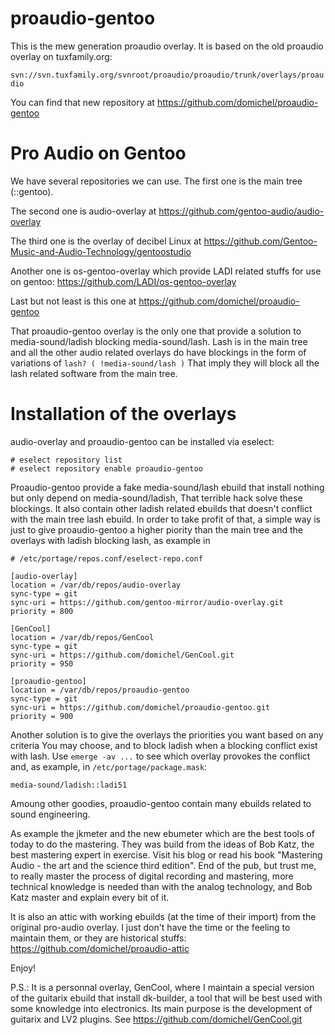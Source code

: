 # proaudio-gentoo

This is the mew generation proaudio overlay. It is based
on the old proaudio overlay on tuxfamily.org:

`svn://svn.tuxfamily.org/svnroot/proaudio/proaudio/trunk/overlays/proaudio`

You can find that new repository at
    https://github.com/domichel/proaudio-gentoo

Pro Audio on Gentoo
===================
We have several repositories we can use. The first one is
the main tree (::gentoo).

The second one is audio-overlay at
    https://github.com/gentoo-audio/audio-overlay

The third one is the overlay of decibel Linux at
    https://github.com/Gentoo-Music-and-Audio-Technology/gentoostudio

Another one is os-gentoo-overlay which provide LADI
related stuffs for use on gentoo:
    https://github.com/LADI/os-gentoo-overlay

Last but not least is this one at
    https://github.com/domichel/proaudio-gentoo

That proaudio-gentoo overlay is the only one that provide a solution
to media-sound/ladish blocking media-sound/lash. Lash is
in the main tree and all the other audio related overlays
do have blockings in the form of variations of
    `lash? ( !media-sound/lash )`
That imply they will block all the lash related software from
the main tree.

Installation of the overlays
============================
audio-overlay and proaudio-gentoo can be installed via eselect:
```
# eselect repository list
# eselect repository enable proaudio-gentoo
```

Proaudio-gentoo provide a fake media-sound/lash ebuild that
install nothing but only depend on media-sound/ladish, That
terrible hack solve these blockings. It also contain other 
ladish related ebuilds that doesn't conflict with the main
tree lash ebuild. In order to take profit of that, a simple way is
just to give proaudio-gentoo a higher piority than the main tree
and the overlays with ladish blocking lash, as example in
```
# /etc/portage/repos.conf/eselect-repo.conf

[audio-overlay]
location = /var/db/repos/audio-overlay
sync-type = git
sync-uri = https://github.com/gentoo-mirror/audio-overlay.git
priority = 800

[GenCool]
location = /var/db/repos/GenCool
sync-type = git
sync-uri = https://github.com/domichel/GenCool.git
priority = 950

[proaudio-gentoo]
location = /var/db/repos/proaudio-gentoo
sync-type = git
sync-uri = https://github.com/domichel/proaudio-gentoo.git
priority = 900
```
Another solution is to give the overlays the priorities you want
based on any criteria You may choose, and to block ladish when
a blocking conflict exist with lash.
Use `emerge -av ...` to see which overlay provokes the conflict and,
as example, in `/etc/portage/package.mask`:
```
media-sound/ladish::ladi51
```

Amoung other goodies, proaudio-gentoo contain many ebuilds related
to sound engineering.

As example the jkmeter and the new ebumeter which are the best
tools of today to do the mastering. They was build from the
ideas of Bob Katz, the best mastering expert in exercise.
Visit his blog or read his book "Mastering Audio - the art
and the science third edition". End of the pub, but trust me,
to really master the process of digital recording and
mastering, more technical knowledge is needed than with the
analog technology, and Bob Katz master and explain every
bit of it.

It is also an attic with working ebuilds (at the time
of their import) from the original pro-audio overlay.
I just don't have the time or the feeling to maintain them,
or they are historical stuffs:
https://github.com/domichel/proaudio-attic

Enjoy!

P.S.: It is a personnal overlay, GenCool, where I maintain a
special version of the guitarix ebuild that install dk-builder,
a tool that will be best used with some knowledge into electronics.
Its main purpose is the development of guitarix and LV2 plugins.
See https://github.com/domichel/GenCool.git

